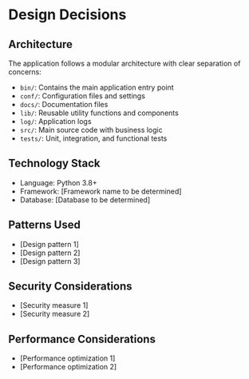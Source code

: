 # Design Decisions

## Architecture

The application follows a modular architecture with clear separation of concerns:

- `bin/`: Contains the main application entry point
- `conf/`: Configuration files and settings
- `docs/`: Documentation files
- `lib/`: Reusable utility functions and components
- `log/`: Application logs
- `src/`: Main source code with business logic
- `tests/`: Unit, integration, and functional tests

## Technology Stack

- Language: Python 3.8+
- Framework: [Framework name to be determined]
- Database: [Database to be determined]

## Patterns Used

- [Design pattern 1]
- [Design pattern 2]
- [Design pattern 3]

## Security Considerations

- [Security measure 1]
- [Security measure 2]

## Performance Considerations

- [Performance optimization 1]
- [Performance optimization 2]